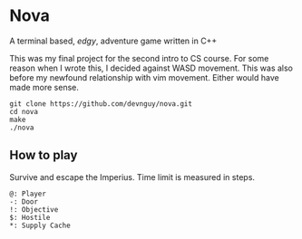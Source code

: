 # Nova

A terminal based, _edgy_, adventure game written in C++

This was my final project for the second intro to CS course. For some reason
when I wrote this, I decided against WASD movement. This was also before my
newfound relationship with vim movement. Either would have made more sense.

```
git clone https://github.com/devnguy/nova.git
cd nova
make
./nova
```

## How to play

Survive and escape the Imperius. Time limit is measured in steps.

```
@: Player
-: Door
!: Objective
$: Hostile
*: Supply Cache
```
